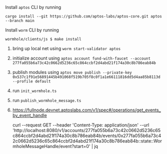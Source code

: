 
Install `aptos` CLI by running
```shell
cargo install --git https://github.com/aptos-labs/aptos-core.git aptos --branch main
```

Install `worm` CLI by running
```
wormhole/clients/js $ make install
```

1. bring up local net using `worm start-validator aptos`
2. initialize account using `aptos account fund-with-faucet --account 277fa055b6a73c42c0662d5236c65c864ccbf2d4abd21f174a30c8b786eab84b`
3. publish modules using `aptos move publish --private-key 0x537c1f91e56891445b491068f519b705f8c0f1a1e66111816dd5d4aa85b8113d --profile default`
4. run `init_wormhole.ts`
5. run `publish_wormhole_message.ts`
6. https://fullnode.devnet.aptoslabs.com/v1/spec#/operations/get_events_by_event_handle

   curl --request GET --header 'Content-Type: application/json'  --url 'http://localhost:8080/v1/accounts/277fa055b6a73c42c0662d5236c65c864ccbf2d4abd21f174a30c8b786eab84b/events/0x277fa055b6a73c42c0662d5236c65c864ccbf2d4abd21f174a30c8b786eab84b::state::WormholeMessageHandle/event?start=0' | jq
